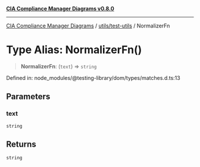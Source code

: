 [**CIA Compliance Manager Diagrams v0.8.0**](../../../README.md)

***

[CIA Compliance Manager Diagrams](../../../modules.md) / [utils/test-utils](../README.md) / NormalizerFn

# Type Alias: NormalizerFn()

> **NormalizerFn**: (`text`) => `string`

Defined in: node\_modules/@testing-library/dom/types/matches.d.ts:13

## Parameters

### text

`string`

## Returns

`string`
